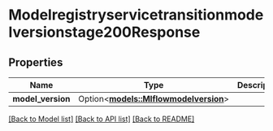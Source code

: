 # Modelregistryservicetransitionmodelversionstage200Response

## Properties

Name | Type | Description | Notes
------------ | ------------- | ------------- | -------------
**model_version** | Option<[**models::Mlflowmodelversion**](Mlflowmodelversion.md)> |  | [optional]

[[Back to Model list]](../README.md#documentation-for-models) [[Back to API list]](../README.md#documentation-for-api-endpoints) [[Back to README]](../README.md)


